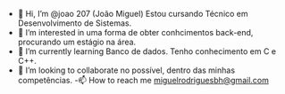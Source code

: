 - 👋 Hi, I’m @joao 207 (João Miguel) Estou cursando Técnico em Desenvolvimento de Sistemas.
- 👀 I’m interested in  uma forma de  obter conhcimentos back-end, procurando um estágio na área.
- 🌱 I’m currently learning  Banco de dados. Tenho conhecimento em C e C++.
- 💞️ I’m looking to collaborate no possível, dentro das minhas competências.
-📫 How to reach me  miguelrodriguesbh@gmail.com
